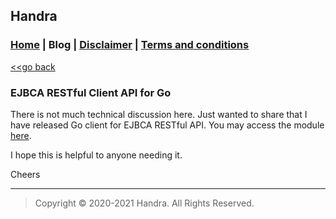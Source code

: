 ## Handra

### [Home](/) | Blog | [Disclaimer](/disclaimer) | [Terms and conditions](/tnc)

[<<go back](..)

### EJBCA RESTful Client API for Go
There is not much technical discussion here. Just wanted to share that I have released Go client for EJBCA RESTful API. You may access the module [here](https://github.com/gohango/ejbcarest).

I hope this is helpful to anyone needing it.

Cheers

---

> Copyright &copy; 2020-2021 Handra. All Rights Reserved.
